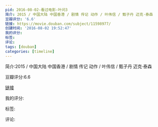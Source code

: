```yaml
---
pid: 2016-08-02-看过电影-叶问3
简介: 2015 / 中国大陆 中国香港 / 剧情 传记 动作 / 叶伟信 / 甄子丹 迈克·泰森
豆瓣评分: '6.6'
链接: https://movie.douban.com/subject/11598977/
创建时间: '2016-08-02 19:52:47'
我的评分:
标签:
评论:
tags: [douban]
categories: [timeline]
---
```

简介:2015 / 中国大陆 中国香港 / 剧情 传记 动作 / 叶伟信 / 甄子丹 迈克·泰森

豆瓣评分:6.6

[链接](https://movie.douban.com/subject/11598977/)

我的评分:

标签:

评论:


